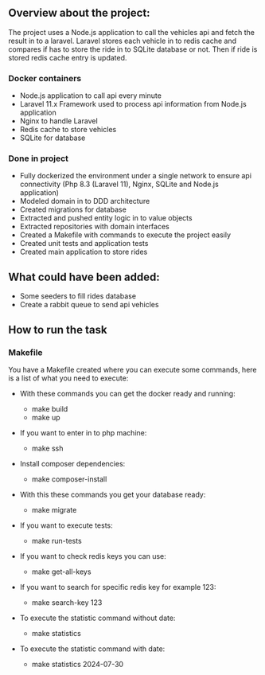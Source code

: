 ## Overview about the project:
The project uses a Node.js application to call the vehicles api and fetch the result in to a laravel. Laravel stores each vehicle in to redis cache and compares if has to store the ride in to SQLite database or not. Then if ride is stored redis cache entry is updated.

### Docker containers
- Node.js application to call api every minute
- Laravel 11.x Framework used to process api information from Node.js application 
- Nginx to handle Laravel
- Redis cache to store vehicles
- SQLite for database

### Done in project
- Fully dockerized the environment under a single network to ensure api connectivity (Php 8.3 (Laravel 11), Nginx, SQLite and Node.js application)
- Modeled domain in to DDD architecture
- Created migrations for database
- Extracted and pushed entity logic in to value objects
- Extracted repositories with domain interfaces
- Created a Makefile with commands to execute the project easily
- Created unit tests and application tests
- Created main application to store rides

## What could have been added:
- Some seeders to fill rides database
- Create a rabbit queue to send api vehicles

## How to run the task
### Makefile
You have a Makefile created where you can execute some commands, here is a list of what you need to execute:

- With these commands you can get the docker ready and running:
  - make build
  - make up


- If you want to enter in to php machine:
  - make ssh


- Install composer dependencies:
  - make composer-install


- With this these commands you get your database ready:
  - make migrate


- If you want to execute tests:
  - make run-tests


- If you want to check redis keys you can use:
  - make get-all-keys

  
- If you want to search for specific redis key for example 123:
  - make search-key 123


- To execute the statistic command without date:
  - make statistics


- To execute the statistic command with date:
  - make statistics 2024-07-30